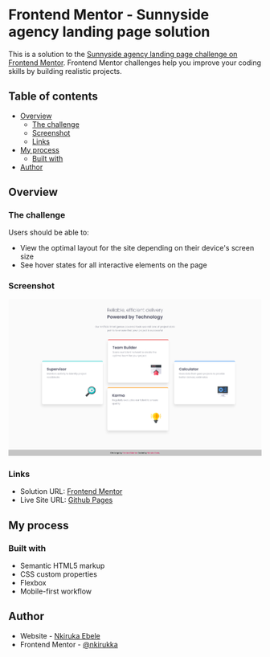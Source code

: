 # Frontend Mentor - Sunnyside agency landing page solution

This is a solution to the [Sunnyside agency landing page challenge on Frontend Mentor](https://www.frontendmentor.io/challenges/sunnyside-agency-landing-page-7yVs3B6ef). Frontend Mentor challenges help you improve your coding skills by building realistic projects.

## Table of contents

- [Overview](#overview)
  - [The challenge](#the-challenge)
  - [Screenshot](#screenshot)
  - [Links](#links)
- [My process](#my-process)
  - [Built with](#built-with)
- [Author](#author)



## Overview

### The challenge

Users should be able to:

- View the optimal layout for the site depending on their device's screen size
- See hover states for all interactive elements on the page

### Screenshot

![](./screenshot/desktop-screenshot.png)

### Links

- Solution URL: [Frontend Mentor](https://www.frontendmentor.io/solutions/responsice-fourcard-section-with-html-and-css-Hd79vb1MXT)
- Live Site URL: [Github Pages](https://nkirukka.github.io/submodules/four-card-feature/)

## My process

### Built with

- Semantic HTML5 markup
- CSS custom properties
- Flexbox
- Mobile-first workflow

## Author

- Website - [Nkiruka Ebele](linkedin.com/in/nkiruka-ebele-8b03bb17a)
- Frontend Mentor - [@nkirukka](https://www.frontendmentor.io/profile/nkirukka)